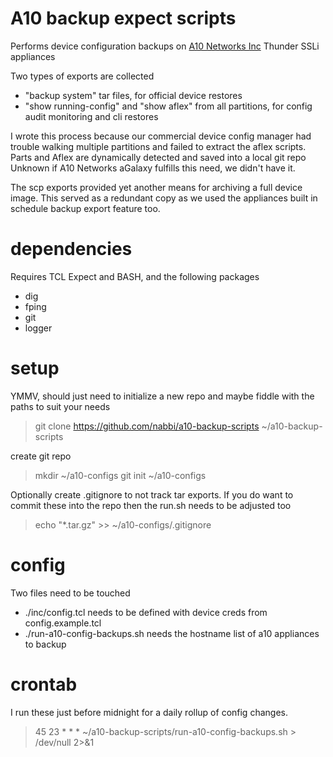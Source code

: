 # A10 backup expect scripts
Performs device configuration backups on [A10 Networks Inc](https://www.a10networks.com/) Thunder SSLi appliances

Two types of exports are collected
- "backup system" tar files, for official device restores
- "show running-config" and "show aflex" from all partitions, for config audit monitoring and cli restores

I wrote this process because our commercial device config manager had trouble walking multiple partitions and failed to extract the aflex scripts.
Parts and Aflex are dynamically detected and saved into a local git repo
Unknown if A10 Networks aGalaxy fulfills this need, we didn't have it.

The scp exports provided yet another means for archiving a full device image. This served as a redundant copy as we used the appliances built in schedule backup export feature too.


# dependencies

Requires TCL Expect and BASH, and the following packages
- dig
- fping
- git
- logger


# setup

YMMV, should just need to initialize a new repo and maybe fiddle with the paths to suit your needs

> git clone https://github.com/nabbi/a10-backup-scripts ~/a10-backup-scripts

create git repo
> mkdir ~/a10-configs
> git init ~/a10-configs

Optionally create .gitignore to not track tar exports.
If you do want to commit these into the repo then the run.sh needs to be adjusted too
> echo "*.tar.gz" >> ~/a10-configs/.gitignore


# config

Two files need to be touched
- ./inc/config.tcl needs to be defined with device creds from config.example.tcl 
- ./run-a10-config-backups.sh needs the hostname list of a10 appliances to backup


# crontab

I run these just before midnight for a daily rollup of config changes.
> 45 23 * * * ~/a10-backup-scripts/run-a10-config-backups.sh  > /dev/null 2>&1

